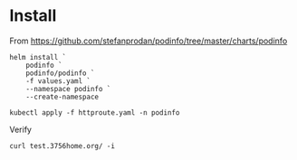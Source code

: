 # Install

From https://github.com/stefanprodan/podinfo/tree/master/charts/podinfo

```
helm install `
    podinfo `
    podinfo/podinfo `
    -f values.yaml `
    --namespace podinfo `
    --create-namespace

kubectl apply -f httproute.yaml -n podinfo
```

Verify
```
curl test.3756home.org/ -i
```
